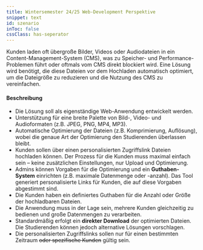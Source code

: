 ```yaml
---
title: Wintersemester 24/25 Web-Development Perspektive
snippet: text
id: szenario
inToc: false
cssClass: has-seperator
---
```


<div class="medium-hero">Kunden laden oft übergroße Bilder, Videos oder Audiodateien in ein Content-Management-System (CMS), was zu Speicher- und Performance-Problemen führt oder oftmals vom CMS direkt blockiert wird. Eine Lösung wird benötigt, die diese Dateien vor dem Hochladen automatisch optimiert, um die Dateigröße zu reduzieren und die Nutzung des CMS zu vereinfachen.</div>

#### Beschreibung
  - Die Lösung soll als eigenständige Web-Anwendung entwickelt werden.
  - Unterstützung für eine breite Palette von Bild-, Video- und Audioformaten (z.B. JPEG, PNG, MP4, MP3).
  - Automatische Optimierung der Dateien (z.B. Komprimierung, Auflösung), wobei die genaue Art der Optimierung den Studierenden überlassen bleibt.
  - Kunden sollen über einen personalisierten Zugriffslink Dateien hochladen können. Der Prozess für die Kunden muss maximal einfach sein – keine zusätzlichen Einstellungen, nur Upload und Optimierung.
  - Admins können Vorgaben für die Optimierung und ein **Guthaben-System** einrichten (z.B. maximale Datenmenge oder -anzahl). Das Tool generiert personalisierte Links für Kunden, die auf diese Vorgaben abgestimmt sind.
  - Die Kunden haben ein definiertes Guthaben für die Anzahl oder Größe der hochladbaren Dateien.
  - Die Anwendung muss in der Lage sein, mehrere Kunden gleichzeitig zu bedienen und große Datenmengen zu verarbeiten.
  - Standardmäßig erfolgt ein **direkter Download** der optimierten Dateien. Die Studierenden können jedoch alternative Lösungen vorschlagen.
  - Die personalisierten Zugriffslinks sollen nur für einen bestimmten Zeitraum <del>oder spezifische Kunden</del> gültig sein.

